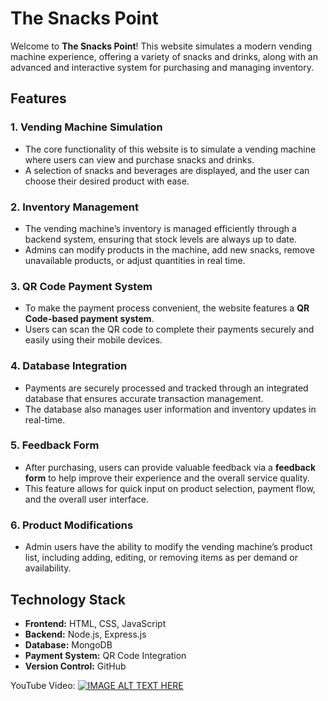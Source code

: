 # The Snacks Point

Welcome to **The Snacks Point**! This website simulates a modern vending machine experience, offering a variety of snacks and drinks, along with an advanced and interactive system for purchasing and managing inventory.

## Features

### 1. **Vending Machine Simulation**
   - The core functionality of this website is to simulate a vending machine where users can view and purchase snacks and drinks.
   - A selection of snacks and beverages are displayed, and the user can choose their desired product with ease.

### 2. **Inventory Management**
   - The vending machine’s inventory is managed efficiently through a backend system, ensuring that stock levels are always up to date.
   - Admins can modify products in the machine, add new snacks, remove unavailable products, or adjust quantities in real time.

### 3. **QR Code Payment System**
   - To make the payment process convenient, the website features a **QR Code-based payment system**. 
   - Users can scan the QR code to complete their payments securely and easily using their mobile devices.

### 4. **Database Integration**
   - Payments are securely processed and tracked through an integrated database that ensures accurate transaction management.
   - The database also manages user information and inventory updates in real-time.

### 5. **Feedback Form**
   - After purchasing, users can provide valuable feedback via a **feedback form** to help improve their experience and the overall service quality.
   - This feature allows for quick input on product selection, payment flow, and the overall user interface.

### 6. **Product Modifications**
   - Admin users have the ability to modify the vending machine’s product list, including adding, editing, or removing items as per demand or availability.

## Technology Stack

- **Frontend:** HTML, CSS, JavaScript
- **Backend:** Node.js, Express.js
- **Database:** MongoDB
- **Payment System:** QR Code Integration
- **Version Control:** GitHub

YouTube Video: [![IMAGE ALT TEXT HERE](https://img.youtube.com/vi/0Dagp2UR2GE/0.jpg)](https://youtu.be/0Dagp2UR2GE)
